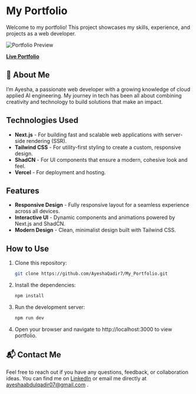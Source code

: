 # My Portfolio

Welcome to my portfolio! This project showcases my skills, experience, and projects as a web developer.

![Portfolio Preview](public/assets/previewimage.png)

**[Live Portfolio](https://ayeshaabdulqadir.vercel.app/)**

## 🚀 About Me

I’m Ayesha, a passionate web developer with a growing knowledge of cloud applied AI engineering. My journey in tech has been all about combining creativity and technology to build solutions that make an impact.


##  Technologies Used

- **Next.js** - For building fast and scalable web applications with server-side rendering (SSR).
- **Tailwind CSS** - For utility-first styling to create a custom, responsive design.
- **ShadCN** - For UI components that ensure a modern, cohesive look and feel.
- **Vercel** - For deployment and hosting.

##  Features

- **Responsive Design** - Fully responsive layout for a seamless experience across all devices.
- **Interactive UI** - Dynamic components and animations powered by Next.js and ShadCN.
- **Modern Design** - Clean, minimalist design built with Tailwind CSS.

##  How to Use

1. Clone this repository:
   ```bash
   git clone https://github.com/AyeshaQadir7/My_Portfolio.git
2. Install the dependencies:
   ```bash
   npm install
3. Run the development server:
   ```bash
   npm run dev
4. Open your browser and navigate to http://localhost:3000 to view portfolio.

## 📬 Contact Me

Feel free to reach out if you have any questions, feedback, or collaboration ideas. You can find me on [LinkedIn](https://www.linkedin.com/in/ayesha-a-qadir-30a0a72b9/) or email me directly at ayeshaabdulqadir07@gmail.com .

 
